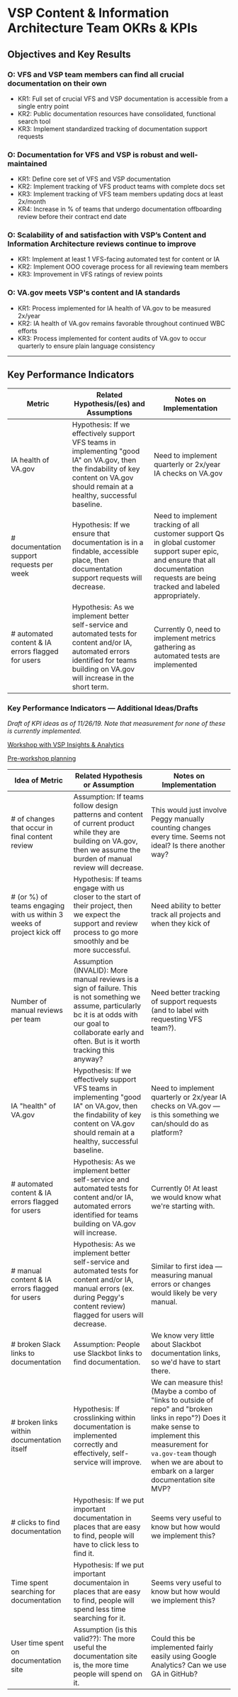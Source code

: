 # VSP Content & Information Architecture Team OKRs & KPIs

## Objectives and Key Results

### O: VFS and VSP team members can find all crucial documentation on their own

- KR1: Full set of crucial VFS and VSP documentation is accessible from a single entry point
- KR2: Public documentation resources have consolidated, functional search tool
- KR3: Implement standardized tracking of documentation support requests

### O: Documentation for VFS and VSP is robust and well-maintained

- KR1: Define core set of VFS and VSP documentation
- KR2: Implement tracking of VFS product teams with complete docs set
- KR3: Implement tracking of VFS team members updating docs at least 2x/month
- KR4: Increase in % of teams that undergo documentation offboarding review before their contract end date

### O: Scalability of and satisfaction with VSP’s Content and Information Architecture reviews continue to improve

- KR1: Implement at least 1 VFS-facing automated test for content or IA
- KR2: Implement OOO coverage process for all reviewing team members 
- KR3: Improvement in VFS ratings of review points 

### O: VA.gov meets VSP's content and IA standards

- KR1: Process implemented for IA health of VA.gov to be measured 2x/year
- KR2: IA health of VA.gov remains favorable throughout continued WBC efforts 
- KR3: Process implemented for content audits of VA.gov to occur quarterly to ensure plain language consistency

---
## Key Performance Indicators

| Metric | Related Hypothesis/(es) and Assumptions | Notes on Implementation | 
|---|---|---|
| IA health of VA.gov | Hypothesis: If we effectively support VFS teams in implementing "good IA" on VA.gov, then the findability of key content on VA.gov should remain at a healthy, successful baseline. | Need to implement quarterly or 2x/year IA checks on VA.gov |
| # documentation support requests per week | Hypothesis: If we ensure that documentation is in a findable, accessible place, then documentation support requests will decrease. | Need to implement tracking of all customer support Qs in global customer support super epic, and ensure that all documentation requests are being tracked and labeled appropriately. |
| # automated content & IA errors flagged for users | Hypothesis: As we implement better self-service and automated tests for content and/or IA, automated errors identified for teams building on VA.gov will increase in the short term. | Currently 0, need to implement metrics gathering as automated tests are implemented |

### Key Performance Indicators — Additional Ideas/Drafts

_Draft of KPI ideas as of 11/26/19. Note that measurement for *none* of these is currently implemented._

[Workshop with VSP Insights & Analytics](https://docs.google.com/spreadsheets/d/1eoYLCAV1pmE0CPXD4npgsPocJZMmvzp2E6lZJrMJgH4/edit#gid=1554481611)

[Pre-workshop planning](https://github.com/department-of-veterans-affairs/va.gov-team/blob/master/teams/vsp/teams/content-ia/kpi-setting-pre-workshop.md)

| Idea of Metric | Related Hypothesis or Assumption | Notes on Implementation |
|---|---|---|
| # of changes that occur in final content review | Assumption: If teams follow design patterns and content of current product while they are building on VA.gov, then we assume the burden of manual review will decrease. | This would just involve Peggy manually counting changes every time. Seems not ideal? Is there another way?| 
| # (or %) of teams engaging with us within 3 weeks of project kick off | Hypothesis: If teams engage with us closer to the start of their project, then we expect the support and review process to go more smoothly and be more successful. | Need ability to better track all projects and when they kick of |
|Number of manual reviews per team| Assumption (INVALID): More manual reviews is a sign of failure. This is not something we assume, particularly bc it is at odds with our goal to collaborate early and often. But is it worth tracking this anyway? | Need better tracking of support requests (and to label with requesting VFS team?). |
| IA "health" of VA.gov | Hypothesis: If we effectively support VFS teams in implementing "good IA" on VA.gov, then the findability of key content on VA.gov should remain at a healthy, successful baseline. | Need to implement quarterly or 2x/year IA checks on VA.gov — is this something we can/should do as platform? | 
| # automated content & IA errors flagged for users | Hypothesis: As we implement better self-service and automated tests for content and/or IA, automated errors identified for teams building on VA.gov will increase. | Currently 0! At least we would know what we're starting with. |
| # manual content & IA errors flagged for users | Hypothesis: As we implement better self-service and automated tests for content and/or IA, manual errors (ex. during Peggy's content review) flagged for users will decrease. | Similar to first idea — measuring manual errors or changes would likely be very manual. |
| # broken Slack links to documentation | Assumption: People use Slackbot links to find documentation. | We know very little about Slackbot documentation links, so we'd have to start there.|
| # broken links within documentation itself | Hypothesis: If crosslinking within documentation is implemented correctly and effectively, self-service will improve. | We can measure this! (Maybe a combo of "links to outside of repo" and "broken links in repo"?) Does it make sense to implement this measurement for `va.gov-team` though when we are about to embark on a larger documentation site MVP? | 
| # clicks to find documentation | Hypothesis: If we put important documentation in places that are easy to find, people will have to click less to find it. | Seems very useful to know but how would we implement this? | 
| Time spent searching for documentation | Hypothesis: If we put important documentaion in places that are easy to find, people will spend less time searching for it. | Seems very useful to know but how would we implement this? | 
| User time spent on documentation site | Assumption (is this valid??): The more useful the documentation site is, the more time people will spend on it. | Could this be implemented fairly easily using Google Analytics? Can we use GA in GitHub? | 
